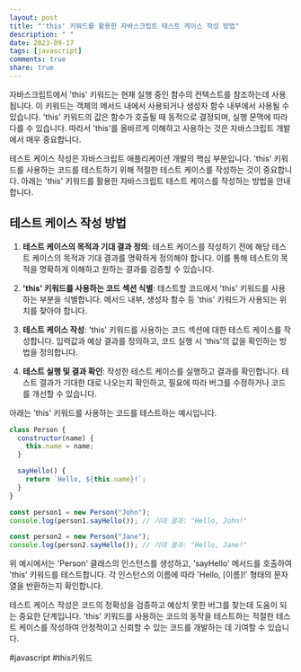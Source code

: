 ```yaml
---
layout: post
title: "'this' 키워드를 활용한 자바스크립트 테스트 케이스 작성 방법"
description: " "
date: 2023-09-17
tags: [javascript]
comments: true
share: true
---
```


자바스크립트에서 'this' 키워드는 현재 실행 중인 함수의 컨텍스트를 참조하는데 사용됩니다. 이 키워드는 객체의 메서드 내에서 사용되거나 생성자 함수 내부에서 사용될 수 있습니다. 'this' 키워드의 값은 함수가 호출될 때 동적으로 결정되며, 실행 문맥에 따라 다를 수 있습니다. 따라서 'this'를 올바르게 이해하고 사용하는 것은 자바스크립트 개발에서 매우 중요합니다.

테스트 케이스 작성은 자바스크립트 애플리케이션 개발의 핵심 부분입니다. 'this' 키워드를 사용하는 코드를 테스트하기 위해 적절한 테스트 케이스를 작성하는 것이 중요합니다. 아래는 'this' 키워드를 활용한 자바스크립트 테스트 케이스를 작성하는 방법을 안내합니다.

## 테스트 케이스 작성 방법

1. **테스트 케이스의 목적과 기대 결과 정의**: 테스트 케이스를 작성하기 전에 해당 테스트 케이스의 목적과 기대 결과를 명확하게 정의해야 합니다. 이를 통해 테스트의 목적을 명확하게 이해하고 원하는 결과를 검증할 수 있습니다.

2. **'this' 키워드를 사용하는 코드 섹션 식별**: 테스트할 코드에서 'this' 키워드를 사용하는 부분을 식별합니다. 메서드 내부, 생성자 함수 등 'this' 키워드가 사용되는 위치를 찾아야 합니다.

3. **테스트 케이스 작성**: 'this' 키워드를 사용하는 코드 섹션에 대한 테스트 케이스를 작성합니다. 입력값과 예상 결과를 정의하고, 코드 실행 시 'this'의 값을 확인하는 방법을 정의합니다.

4. **테스트 실행 및 결과 확인**: 작성한 테스트 케이스를 실행하고 결과를 확인합니다. 테스트 결과가 기대한 대로 나오는지 확인하고, 필요에 따라 버그를 수정하거나 코드를 개선할 수 있습니다.

아래는 'this' 키워드를 사용하는 코드를 테스트하는 예시입니다.

```javascript
class Person {
  constructor(name) {
    this.name = name;
  }

  sayHello() {
    return `Hello, ${this.name}!`;
  }
}

const person1 = new Person("John");
console.log(person1.sayHello()); // 기대 결과: "Hello, John!"

const person2 = new Person("Jane");
console.log(person2.sayHello()); // 기대 결과: "Hello, Jane!"
```

위 예시에서는 'Person' 클래스의 인스턴스를 생성하고, 'sayHello' 메서드를 호출하여 'this' 키워드를 테스트합니다. 각 인스턴스의 이름에 따라 'Hello, [이름]!' 형태의 문자열을 반환하는지 확인합니다.

테스트 케이스 작성은 코드의 정확성을 검증하고 예상치 못한 버그를 찾는데 도움이 되는 중요한 단계입니다. 'this' 키워드를 사용하는 코드의 동작을 테스트하는 적절한 테스트 케이스를 작성하여 안정적이고 신뢰할 수 있는 코드를 개발하는 데 기여할 수 있습니다.

#javascript #this키워드